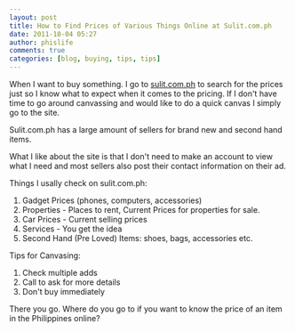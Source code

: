 ```yaml
---
layout: post
title: How to Find Prices of Various Things Online at Sulit.com.ph
date: 2011-10-04 05:27
author: phislife
comments: true
categories: [blog, buying, tips, tips]
---
```

When I want to buy something. I go to <a href="http://sulit.com.ph">sulit.com.ph</a> to search for the prices just so I know what to expect when it comes to the pricing.
If I don't have time to go around canvassing and would like to do a quick canvas I simply go to the site.

Sulit.com.ph has a large amount of sellers for brand new and second hand items.

What I like about the site is that I don't need to make an account to view what I need and most sellers also post their contact information on their ad.

Things I usally check on sulit.com.ph:

1. Gadget Prices (phones, computers, accessories)
2. Properties - Places to rent, Current Prices for properties for sale.
3. Car Prices - Current selling prices
4. Services - You get the idea
5. Second Hand (Pre Loved) Items: shoes, bags, accessories etc.

Tips for Canvasing:
1. Check multiple adds
2. Call to ask for more details
3. Don't buy immediately

There you go. Where do you go to if you want to know the price of an item in the Philippines online?
